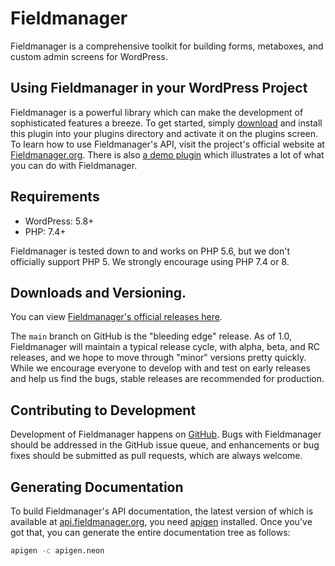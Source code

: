 # Fieldmanager

Fieldmanager is a comprehensive toolkit for building forms, metaboxes, and custom admin screens for WordPress.

## Using Fieldmanager in your WordPress Project

Fieldmanager is a powerful library which can make the development of sophisticated features a breeze. To get started, simply [download](#downloads-and-versioning) and install this plugin into your plugins directory and activate it on the plugins screen. To learn how to use Fieldmanager's API, visit the project's official website at [Fieldmanager.org](http://fieldmanager.org). There is also [a demo plugin](https://github.com/alleyinteractive/fieldmanager-demos) which illustrates a lot of what you can do with Fieldmanager.

## Requirements

* WordPress: 5.8+
* PHP: 7.4+

Fieldmanager is tested down to and works on PHP 5.6, but we don't officially support PHP 5. We strongly encourage using PHP 7.4 or 8.

## Downloads and Versioning.

You can view [Fieldmanager's official releases here](https://github.com/alleyinteractive/wordpress-fieldmanager/releases).

The `main` branch on GitHub is the "bleeding edge" release. As of 1.0, Fieldmanager will maintain a typical release cycle, with alpha, beta, and RC releases, and we hope to move through "minor" versions pretty quickly. While we encourage everyone to develop with and test on early releases and help us find the bugs, stable releases are recommended for production.

## Contributing to Development

Development of Fieldmanager happens on [GitHub](http://github.com/alleyinteractive/wordpress-fieldmanager). Bugs with Fieldmanager should be addressed in the GitHub issue queue, and enhancements or bug fixes should be submitted as pull requests, which are always welcome.

## Generating Documentation

To build Fieldmanager's API documentation, the latest version of which is available at [api.fieldmanager.org](https://api.fieldmanager.org), you need [apigen](https://github.com/ApiGen/ApiGen) installed. Once you've got that, you can generate the entire documentation tree as follows:

```bash
apigen -c apigen.neon
```
